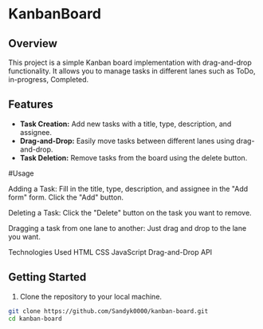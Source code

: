 # KanbanBoard

## Overview
This project is a simple Kanban board implementation with drag-and-drop functionality. It allows you to manage tasks in different lanes such as ToDo, in-progress, Completed.

## Features
- **Task Creation:** Add new tasks with a title, type, description, and assignee.
- **Drag-and-Drop:** Easily move tasks between different lanes using drag-and-drop.
- **Task Deletion:** Remove tasks from the board using the delete button.

#Usage

Adding a Task:
Fill in the title, type, description, and assignee in the "Add form" form.
Click the "Add" button.

Deleting a Task:
Click the "Delete" button on the task you want to remove.

Dragging a task from one lane to another:
Just drag and drop to the lane you want.


Technologies Used
HTML
CSS
JavaScript
Drag-and-Drop API

## Getting Started
1. Clone the repository to your local machine.

```bash
git clone https://github.com/Sandyk0000/kanban-board.git
cd kanban-board

